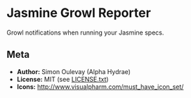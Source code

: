 # Jasmine Growl Reporter

Growl notifications when running your Jasmine specs.

## Meta

* **Author:** Simon Oulevay (Alpha Hydrae)
* **License:** MIT (see [LICENSE.txt](https://raw.github.com/AlphaHydrae/jasmine-growl-reporter/master/LICENSE.txt))
* **Icons:** http://www.visualpharm.com/must_have_icon_set/
